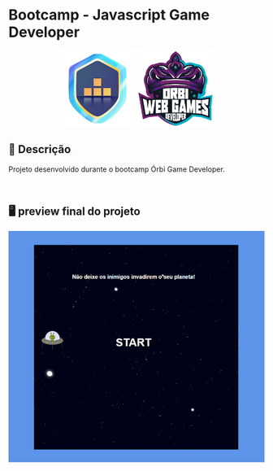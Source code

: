 # Bootcamp - Javascript Game Developer

<p align="center" display="flex">
  <img src="https://raw.githubusercontent.com/kevenalves/Dio-Javascript-Game-Developer/main/logo.png" width="150" height="150"/>
  <img src="https://github.com/kevenalves/Dio-Javascript-Game-Developer/blob/main/Orbi-logo.png" width="150" height="150"/>
</p>

## 🚀 Descrição
Projeto desenvolvido durante o bootcamp Órbi Game Developer. </br>

<br />

## 🖥️ preview final do projeto

<p align="center">
  <img src="img\Demo.gif"/>
</p>